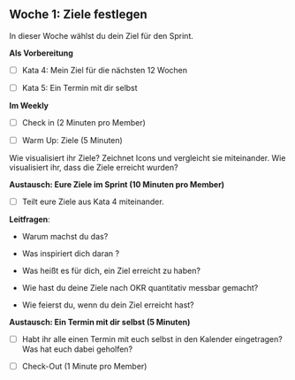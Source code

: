 ## Woche 1: Ziele festlegen

In dieser Woche wählst du dein Ziel für den Sprint. 

**Als Vorbereitung**

- [ ] Kata 4: Mein Ziel für die nächsten 12 Wochen

- [ ] Kata 5: Ein Termin mit dir selbst

**Im Weekly**

- [ ] Check in (2 Minuten pro Member)

- [ ] Warm Up: Ziele (5 Minuten) 

Wie visualisiert ihr Ziele? Zeichnet Icons und vergleicht sie miteinander. Wie visualisiert ihr, dass die Ziele erreicht wurden? 

**Austausch: Eure Ziele im Sprint (10 Minuten pro Member)**

- [ ] Teilt eure Ziele aus Kata 4 miteinander.

**Leitfragen**:

- Warum machst du das?  

- Was inspiriert dich daran ?

- Was heißt es für dich, ein Ziel erreicht zu haben?

- Wie hast du deine Ziele nach OKR quantitativ messbar gemacht?

- Wie feierst du, wenn du dein Ziel erreicht hast?

**Austausch: Ein Termin mit dir selbst (5 Minuten)**

- [ ] Habt ihr alle einen Termin mit euch selbst in den Kalender eingetragen? Was hat euch dabei geholfen?

- [ ] Check-Out (1 Minute pro Member)